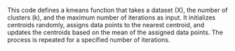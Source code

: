 This code defines a kmeans function that takes a dataset (X), the number of clusters (k), and the maximum number of iterations as input. It initializes centroids randomly, assigns data points to the nearest centroid, and updates the centroids based on the mean of the assigned data points. The process is repeated for a specified number of iterations.
